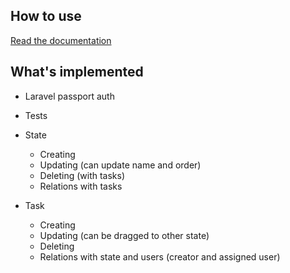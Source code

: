 

## How to use

<a href="https://danielyandev.gitbook.io/kanban" target="_blank">Read the documentation</a>

## What's implemented

- Laravel passport auth
- Tests
- State
    - Creating
    - Updating (can update name and order)
    - Deleting (with tasks)
    - Relations with tasks

- Task
    - Creating
    - Updating (can be dragged to other state)
    - Deleting
    - Relations with state and users (creator and assigned user)

